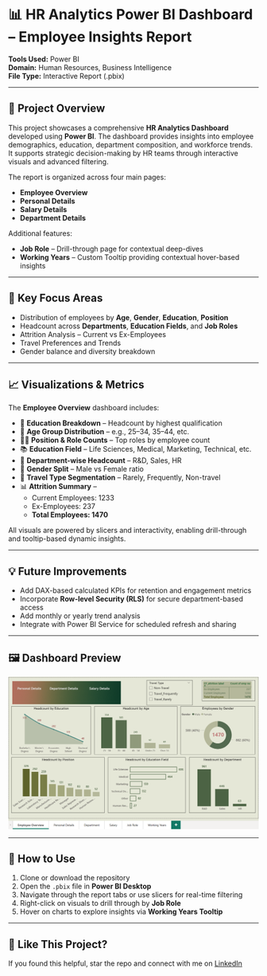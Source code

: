 # 📊 HR Analytics Power BI Dashboard – Employee Insights Report

**Tools Used:** Power BI  
**Domain:** Human Resources, Business Intelligence  
**File Type:** Interactive Report (.pbix)

---

## 📌 Project Overview

This project showcases a comprehensive **HR Analytics Dashboard** developed using **Power BI**. The dashboard provides insights into employee demographics, education, department composition, and workforce trends. It supports strategic decision-making by HR teams through interactive visuals and advanced filtering.

The report is organized across four main pages:

- **Employee Overview**
- **Personal Details**
- **Salary Details**
- **Department Details**

Additional features:
- **Job Role** – Drill-through page for contextual deep-dives  
- **Working Years** – Custom Tooltip providing contextual hover-based insights

---

## 🎯 Key Focus Areas

- Distribution of employees by **Age**, **Gender**, **Education**, **Position**
- Headcount across **Departments**, **Education Fields**, and **Job Roles**
- Attrition Analysis – Current vs Ex-Employees
- Travel Preferences and Trends
- Gender balance and diversity breakdown

---

## 📈 Visualizations & Metrics

The **Employee Overview** dashboard includes:

- 🧠 **Education Breakdown** – Headcount by highest qualification
- 🧓 **Age Group Distribution** – e.g., 25–34, 35–44, etc.
- 🧑‍💼 **Position & Role Counts** – Top roles by employee count
- 📚 **Education Field** – Life Sciences, Medical, Marketing, Technical, etc.
- 🏢 **Department-wise Headcount** – R&D, Sales, HR
- 🚻 **Gender Split** – Male vs Female ratio
- 🧳 **Travel Type Segmentation** – Rarely, Frequently, Non-travel
- 📊 **Attrition Summary** – 
  - Current Employees: 1233  
  - Ex-Employees: 237  
  - **Total Employees: 1470**

All visuals are powered by slicers and interactivity, enabling drill-through and tooltip-based dynamic insights.

---

## 💡 Future Improvements

- Add DAX-based calculated KPIs for retention and engagement metrics
- Incorporate **Row-level Security (RLS)** for secure department-based access
- Add monthly or yearly trend analysis
- Integrate with Power BI Service for scheduled refresh and sharing

---

## 🖼️ Dashboard Preview

![HR Analytics Power BI Dashboard](https://github.com/Tanviiiii25/Hr-Analytics_DB/blob/main/HR%20Analytics.png?raw=true)

---

## 🚀 How to Use

1. Clone or download the repository
2. Open the `.pbix` file in **Power BI Desktop**
3. Navigate through the report tabs or use slicers for real-time filtering
4. Right-click on visuals to drill through by **Job Role**
5. Hover on charts to explore insights via **Working Years Tooltip**

---

## 🙌 Like This Project?

If you found this helpful, star the repo and connect with me on [LinkedIn](https://www.linkedin.com/in/tanvipatilofficial/)
